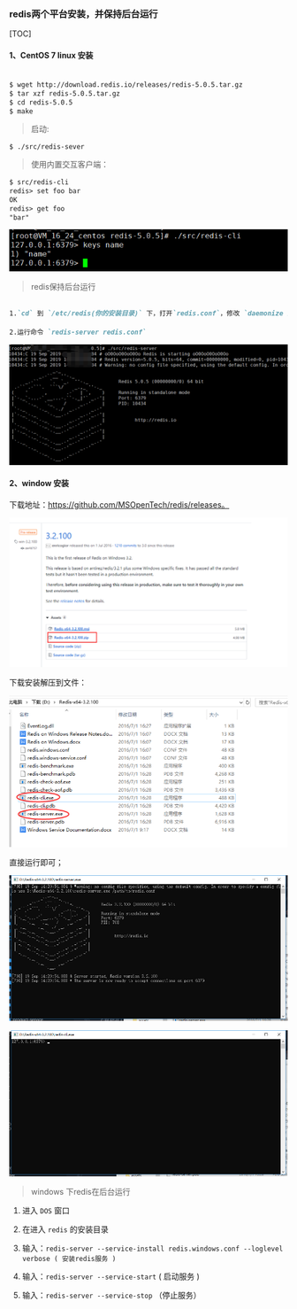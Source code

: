 ### redis两个平台安装，并保持后台运行
[TOC]

#### 1、CentOS 7 linux 安装

~~~shell

$ wget http://download.redis.io/releases/redis-5.0.5.tar.gz
$ tar xzf redis-5.0.5.tar.gz
$ cd redis-5.0.5
$ make

~~~

> 启动:
~~~shell
$ ./src/redis-sever
~~~

> 使用内置交互客户端：
~~~shell
$ src/redis-cli
redis> set foo bar
OK
redis> get foo
"bar"
~~~

![1568875839581](assets/1568875839581.png)

> redis保持后台运行

~~~markdown

1.`cd` 到 `/etc/redis(你的安装目录)` 下，打开`redis.conf`，修改 `daemonize 为 yes`

2.运行命令 `redis-server redis.conf`

~~~

![1568875524461](assets/1568875524461.png)


#### 2、window 安装

下载地址：https://github.com/MSOpenTech/redis/releases。

![1568876026166](assets/1568876026166.png)

下载安装解压到文件：

![1568876117830](assets/1568876117830.png)

直接运行即可；

![1568876252520](assets/1568876252520.png)

![1568876266307](assets/1568876266307.png)

> windows 下redis在后台运行

1. 进入 `DOS` 窗口

2. 在进入 `redis` 的安装目录

3. 输入：`redis-server --service-install redis.windows.conf --loglevel verbose ( 安装redis服务 )`

4. 输入：`redis-server --service-start` ( 启动服务 )

5. 输入：`redis-server --service-stop` （停止服务）



